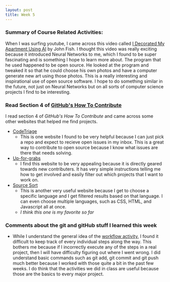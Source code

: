 ```yaml
---
layout: post
title: Week 5
---
```


### Summary of Course Related Activities:
When I was surfing youtube, I came across this video called [I Decorated My Apartment Using AI](https://www.youtube.com/watch?v=SCvUCjEKNiA&list=LL_TRysrcIHGicGXO6_uOR0Q&index=2&t=0s) by John Fish. I thought this video was really exciting because it introduced Neural Networks to me, which I found to be super fascinating and is something I hope to learn more about. The program that he used happened to be open source. He looked at the program and tweaked it so that he could choose his own photos and have a computer generate new art using those photos. This is a really interesting and inspirational use of open source software. I hope to do something similar in the future, not just on Neural Networks but on all sorts of computer science projects I find to be interesting. 

### Read Section 4 of [GitHub's How To Contribute](https://opensource.guide/how-to-contribute/#finding-a-project-to-contribute-to)
I read section 4 of _GitHub's How To Contribute_ and came across some other websites that helped me find projects.
* [CodeTriage](https://www.codetriage.com/)
	* This is one website I found to be very helpful because I can just pick a repo and expect to recieve open issues in my inbox. This is a great way to contribute to open source because I know what issues are there that needs solving. 
* [Up-for-grabs](https://up-for-grabs.net/#/filters?names=550)
	* I find this website to be very appealing because it is directly geared towards new contributers. It has very simple instructions telling me how to get involved and easily filter out which projects that I want to work on. 
* [Source Sort](https://www.sourcesort.com/?refinementList%5Blanguages%5D=&page=1&configure%5BhitsPerPage%5D=36)
	* This is another very useful website because I get to choose a specific language and I get filtered results based on that language. I can even choose multiple languages, such as CSS, HTML, and Javascript all at once. 
	* _I think this one is my favorite so far_

### Comments about the git and gitHub stuff I learned this week
* While I understand the general idea of the [workflow activity](https://github.com/hunter-college-ossd-fall-2019/github-workflow-activity-01), I found it difficult to keep track of every individual steps along the way. This bothers me because if I incorrectly execute any of the steps in a real project, then I will have difficulty figuring out where I went wrong. I did understand basic commands such as git add, git commit and git push much better because I worked with those quite a bit in the past few weeks. I do think that the activities we did in class are useful because those are the basics to every major project. 





